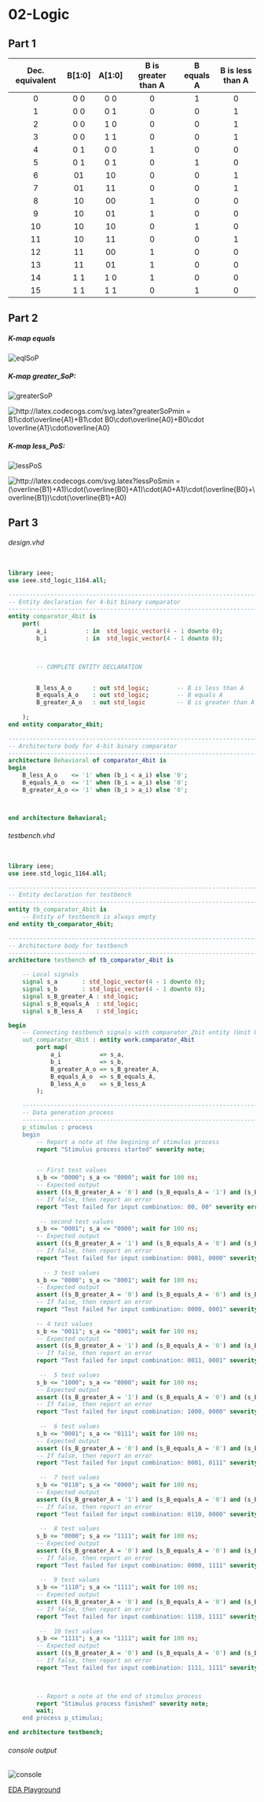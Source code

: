 # 02-Logic



## Part 1 



| **Dec. equivalent** | **B[1:0]** | **A[1:0]** | **B is greater than A** | **B equals A** | **B is less than A** |
| :-: | :-: | :-: | :-: | :-: | :-: |
| 0 | 0 0 | 0 0 | 0 | 1 | 0 |
| 1 | 0 0 | 0 1 | 0 | 0 | 1 |
| 2 | 0 0 | 1 0 | 0 | 0 | 1 |
| 3 | 0 0 | 1 1 | 0 | 0 | 1 |
| 4 | 0 1 | 0 0 | 1 | 0 | 0 |
| 5 | 0 1 | 0 1 | 0 | 1 | 0 |
| 6 | 01 | 10 | 0 | 0 | 1 |
| 7 | 01 | 11 | 0 | 0 | 1 |
| 8 | 10 | 00 | 1 | 0 | 0 |
| 9 | 10 | 01 | 1 | 0 | 0 |
| 10 | 10 | 10 | 0 | 1 | 0 |
| 11 | 10 | 11 | 0 | 0 | 1 |
| 12 | 11 | 00 | 1 | 0 | 0 |
| 13 | 11 | 01 | 1 | 0 | 0 |
| 14 | 1 1 | 1 0 | 1 | 0 | 0 |
| 15 | 1 1 | 1 1 | 0 | 1 | 0 |

## Part 2 



##### K-map equals 

![eqlSoP](eqlSoP.png)



##### K-map greater_SoP:



![greaterSoP](/greaterSoP.png)



<img src="http://latex.codecogs.com/svg.latex?greaterSoPmin&space;=&space;B1\cdot\overline{A1}&plus;B1\cdot&space;B0\cdot\overline{A0}&plus;B0\cdot&space;\overline{A1}\cdot\overline{A0}&space;&space;" title="http://latex.codecogs.com/svg.latex?greaterSoPmin = B1\cdot\overline{A1}+B1\cdot B0\cdot\overline{A0}+B0\cdot \overline{A1}\cdot\overline{A0} " />





##### K-map less_PoS:



![lessPoS](/lessPoS.png)

<img src="http://latex.codecogs.com/svg.latex?lessPoSmin&space;=&space;(\overline{B1}&plus;A1)\cdot(\overline{B0}&plus;A1)\cdot(A0&plus;A1)\cdot(\overline{B0}&plus;\overline{B1})\cdot(\overline{B1}&plus;A0)&space;&space;" title="http://latex.codecogs.com/svg.latex?lessPoSmin = (\overline{B1}+A1)\cdot(\overline{B0}+A1)\cdot(A0+A1)\cdot(\overline{B0}+\overline{B1})\cdot(\overline{B1}+A0) " />



## Part 3 

###### design.vhd

```vhdl

library ieee;
use ieee.std_logic_1164.all;

------------------------------------------------------------------------
-- Entity declaration for 4-bit binary comparator
------------------------------------------------------------------------
entity comparator_4bit is
    port(
        a_i           : in  std_logic_vector(4 - 1 downto 0);
        b_i           : in  std_logic_vector(4 - 1 downto 0);
        


        -- COMPLETE ENTITY DECLARATION


        B_less_A_o      : out std_logic;        -- B is less than A
        B_equals_A_o    : out std_logic;		-- B equals A
        B_greater_A_o	: out std_logic			-- B is greater than A
        
    );
end entity comparator_4bit;

------------------------------------------------------------------------
-- Architecture body for 4-bit binary comparator
------------------------------------------------------------------------
architecture Behavioral of comparator_4bit is
begin
    B_less_A_o    <= '1' when (b_i < a_i) else '0';
	B_equals_A_o  <= '1' when (b_i = a_i) else '0';
    B_greater_A_o <= '1' when (b_i > a_i) else '0';



end architecture Behavioral;
```

###### testbench.vhd

```vhdl

library ieee;
use ieee.std_logic_1164.all;

------------------------------------------------------------------------
-- Entity declaration for testbench
------------------------------------------------------------------------
entity tb_comparator_4bit is
    -- Entity of testbench is always empty
end entity tb_comparator_4bit;

------------------------------------------------------------------------
-- Architecture body for testbench
------------------------------------------------------------------------
architecture testbench of tb_comparator_4bit is

    -- Local signals
    signal s_a       : std_logic_vector(4 - 1 downto 0);
    signal s_b       : std_logic_vector(4 - 1 downto 0);
    signal s_B_greater_A : std_logic;
    signal s_B_equals_A  : std_logic;
    signal s_B_less_A    : std_logic;

begin
    -- Connecting testbench signals with comparator_2bit entity (Unit Under Test)
    uut_comparator_4bit : entity work.comparator_4bit
        port map(
            a_i           => s_a,
            b_i           => s_b,
            B_greater_A_o => s_B_greater_A,
            B_equals_A_o  => s_B_equals_A,
            B_less_A_o    => s_B_less_A
        );

    --------------------------------------------------------------------
    -- Data generation process
    --------------------------------------------------------------------
    p_stimulus : process
    begin
        -- Report a note at the begining of stimulus process
        report "Stimulus process started" severity note;


        -- First test values
        s_b <= "0000"; s_a <= "0000"; wait for 100 ns;
        -- Expected output
        assert ((s_B_greater_A = '0') and (s_B_equals_A = '1') and (s_B_less_A = '0'))
        -- If false, then report an error
        report "Test failed for input combination: 00, 00" severity error;
                
         -- second test values
        s_b <= "0001"; s_a <= "0000"; wait for 100 ns;
        -- Expected output
        assert ((s_B_greater_A = '1') and (s_B_equals_A = '0') and (s_B_less_A = '0'))
        -- If false, then report an error
        report "Test failed for input combination: 0001, 0000" severity error;
        
          -- 3 test values
        s_b <= "0000"; s_a <= "0001"; wait for 100 ns;
        -- Expected output
        assert ((s_B_greater_A = '0') and (s_B_equals_A = '0') and (s_B_less_A = '1'))
        -- If false, then report an error
        report "Test failed for input combination: 0000, 0001" severity error;
        
        -- 4 test values
        s_b <= "0011"; s_a <= "0001"; wait for 100 ns;
        -- Expected output
        assert ((s_B_greater_A = '1') and (s_B_equals_A = '0') and (s_B_less_A = '0'))
        -- If false, then report an error
        report "Test failed for input combination: 0011, 0001" severity error;
        
         --  5 test values
        s_b <= "1000"; s_a <= "0000"; wait for 100 ns;
        -- Expected output
        assert ((s_B_greater_A = '1') and (s_B_equals_A = '0') and (s_B_less_A = '0'))
        -- If false, then report an error
        report "Test failed for input combination: 1000, 0000" severity error;
        
         --  6 test values
        s_b <= "0001"; s_a <= "0111"; wait for 100 ns;
        -- Expected output
        assert ((s_B_greater_A = '0') and (s_B_equals_A = '0') and (s_B_less_A = '1'))
        -- If false, then report an error
        report "Test failed for input combination: 0001, 0111" severity error;
        
         --  7 test values
        s_b <= "0110"; s_a <= "0000"; wait for 100 ns;
        -- Expected output
        assert ((s_B_greater_A = '1') and (s_B_equals_A = '0') and (s_B_less_A = '0'))
        -- If false, then report an error
        report "Test failed for input combination: 0110, 0000" severity error;
        
         --  8 test values
        s_b <= "0000"; s_a <= "1111"; wait for 100 ns;
        -- Expected output
        assert ((s_B_greater_A = '0') and (s_B_equals_A = '0') and (s_B_less_A = '1'))
        -- If false, then report an error
        report "Test failed for input combination: 0000, 1111" severity error;
        
         --  9 test values
        s_b <= "1110"; s_a <= "1111"; wait for 100 ns;
        -- Expected output
        assert ((s_B_greater_A = '0') and (s_B_equals_A = '0') and (s_B_less_A = '1'))
        -- If false, then report an error
        report "Test failed for input combination: 1110, 1111" severity error;
        
         --  10 test values
        s_b <= "1111"; s_a <= "1111"; wait for 100 ns;
        -- Expected output
        assert ((s_B_greater_A = '0') and (s_B_equals_A = '0') and (s_B_less_A = '0'))
        -- If false, then report an error
        report "Test failed for input combination: 1111, 1111" severity error;
  


        -- Report a note at the end of stimulus process
        report "Stimulus process finished" severity note;
        wait;
    end process p_stimulus;

end architecture testbench;
```

###### console output

![console](/console.png)



[EDA Playground](https://www.edaplayground.com/x/9zNp)

